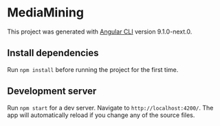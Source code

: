 # MediaMining

This project was generated with [Angular CLI](https://github.com/angular/angular-cli) version 9.1.0-next.0.

## Install dependencies

Run `npm install` before running the project for the first time.

## Development server

Run `npm start` for a dev server. Navigate to `http://localhost:4200/`. The app will automatically reload if you change any of the source files.
